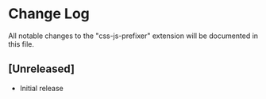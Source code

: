 # Change Log

All notable changes to the "css-js-prefixer" extension will be documented in this file.

## [Unreleased]

- Initial release
